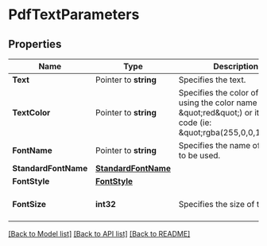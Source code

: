 # PdfTextParameters

## Properties

Name | Type | Description | Notes
------------ | ------------- | ------------- | -------------
**Text** | Pointer to **string** | Specifies the text. | [optional] 
**TextColor** | Pointer to **string** | Specifies the color of the text, using the color name (ie: \&quot;red\&quot;) or its RGBa code (ie: \&quot;rgba(255,0,0,1)\&quot;). | [optional] [default to black]
**FontName** | Pointer to **string** | Specifies the name of the font to be used. | [optional] 
**StandardFontName** | [**StandardFontName**](StandardFontName.md) |  | [optional] 
**FontStyle** | [**FontStyle**](FontStyle.md) |  | [optional] 
**FontSize** | **int32** | Specifies the size of the font. | [optional] [default to 11]

[[Back to Model list]](../README.md#documentation-for-models) [[Back to API list]](../README.md#documentation-for-api-endpoints) [[Back to README]](../README.md)


